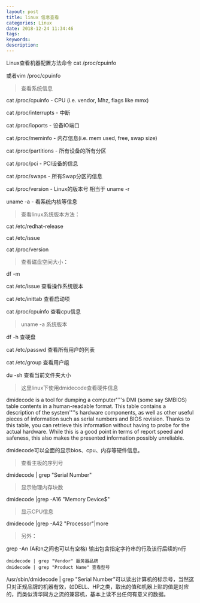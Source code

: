 ```yaml
---
layout: post
title: linux 信息查看
categories: Linux
date: 2018-12-24 11:34:46
tags:
keywords:
description:
---
```

Linux查看机器配置方法命令
  cat /proc/cpuinfo

  或者vim /proc/cpuinfo

  >查看系统信息

  cat /proc/cpuinfo - CPU (i.e. vendor, Mhz, flags like mmx)

  cat /proc/interrupts - 中断

  cat /proc/ioports - 设备IO端口

  cat /proc/meminfo - 内存信息(i.e. mem used, free, swap size)

  cat /proc/partitions - 所有设备的所有分区

  cat /proc/pci - PCI设备的信息

  cat /proc/swaps - 所有Swap分区的信息

  cat /proc/version - Linux的版本号 相当于 uname -r

  uname -a - 看系统内核等信息

  >查看linux系统版本方法：

  cat /etc/redhat-release

  cat /etc/issue

  cat /proc/version

  >查看磁盘空间大小：

  df -m

  cat /etc/issue 查看操作系统版本

  cat /etc/inittab 查看启动项

  cat /proc/cpuinfo 查看cpu信息

  >uname -a 系统版本

  df -h 查硬盘

  cat /etc/passwd 查看所有用户的列表

  cat /etc/group 查看用户组

  du -sh 查看当前文件夹大小

  >这里linux下使用dmidecode查看硬件信息

  dmidecode is a tool for dumping a computer''''s DMI (some say SMBIOS) table contents in a human-readable format. This table contains a description of the system''''s hardware components, as well as other useful pieces of information such as serial numbers and BIOS revision. Thanks to this table, you can retrieve this information without having to probe for the actual hardware. While this is a good point in terms of report speed and safeness, this also makes the presented information possibly unreliable.

  dmidecode可以全面的显示bios、cpu、内存等硬件信息。

  >查看主板的序列号

  dmidecode | grep "Serial Number"

  >显示物理内存块数

  dmidecode |grep -A16 "Memory Device$"

  >显示CPU信息

  dmidecode |grep -A42 "Processor"|more

  >另外：

  grep -An (A和n之间也可以有空格) 输出包含指定字符串的行及该行后续的n行
   
    dmidecode | grep "Vendor" 服务器品牌
    dmidecode | grep "Product Name" 查看型号
  
  /usr/sbin/dmidecode | grep "Serial Number"可以读出计算机的标示号，当然这只对正规品牌的机器有效，如DELL、HP之类，取出的值和机器上贴的值是对应的，而类似清华同方之流的兼容机，基本上读不出任何有意义的数据。